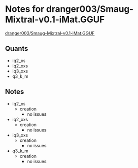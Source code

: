 # Notes for dranger003/Smaug-Mixtral-v0.1-iMat.GGUF
[dranger003/Smaug-Mixtral-v0.1-iMat.GGUF](https://huggingface.co/dranger003/Smaug-Mixtral-v0.1-iMat.GGUF)

## Quants
- iq2_xs
- iq2_xxs
- iq3_xxs
- q3_k_m

## Notes
- iq2_xs
  - creation
    - no issues
- iq2_xxs
  - creation
    - no issues
- iq3_xxs
  - creation
    - no issues
- q3_k_m
  - creation
    - no issues
